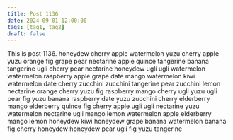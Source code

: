 ```yaml
---
title: Post 1136
date: 2024-09-01 12:00:00
tags: [tag1, tag2]
draft: false
---
```

This is post 1136.
honeydew
cherry
apple
watermelon
yuzu
cherry
apple
yuzu
orange
fig
grape
pear
nectarine
apple
quince
tangerine
banana
tangerine
ugli
cherry
pear
nectarine
honeydew
ugli
ugli
watermelon
watermelon
raspberry
apple
grape
date
mango
watermelon
kiwi
watermelon
date
cherry
zucchini
zucchini
tangerine
pear
zucchini
lemon
nectarine
orange
cherry
yuzu
fig
raspberry
mango
cherry
ugli
yuzu
ugli
pear
fig
yuzu
banana
raspberry
date
yuzu
zucchini
cherry
elderberry
mango
elderberry
quince
fig
cherry
apple
ugli
ugli
nectarine
yuzu
watermelon
nectarine
ugli
mango
lemon
watermelon
apple
elderberry
mango
lemon
honeydew
kiwi
honeydew
grape
banana
watermelon
banana
fig
cherry
honeydew
honeydew
pear
ugli
fig
yuzu
tangerine

